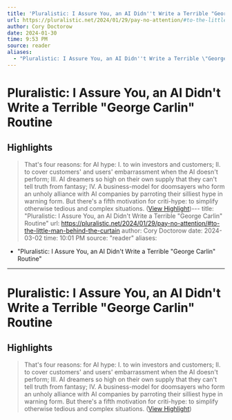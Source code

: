 ```yaml
---
title: 'Pluralistic: I Assure You, an AI Didn''t Write a Terrible "George Carlin" Routine'
url: https://pluralistic.net/2024/01/29/pay-no-attention/#to-the-little-man-behind-the-curtain
author: Cory Doctorow
date: 2024-01-30
time: 9:53 PM
source: reader
aliases:
  - "Pluralistic: I Assure You, an AI Didn''t Write a Terrible \"George Carlin\" Routine"
---
```

# Pluralistic: I Assure You, an AI Didn't Write a Terrible "George Carlin" Routine

## Highlights
> That's four reasons: for AI hype:
> I. to win investors and customers;
> II. to cover customers' and users' embarrassment when the AI doesn't perform;
> III. AI dreamers so high on their own supply that they can't tell truth from fantasy;
> IV. A business-model for doomsayers who form an unholy alliance with AI companies by parroting their silliest hype in warning form.
> But there's a fifth motivation for criti-hype: to simplify otherwise tedious and complex situations. ([View Highlight](https://read.readwise.io/read/01hnawk1vxdf379q06t1te1wya))---
title: "Pluralistic: I Assure You, an AI Didn't Write a Terrible "George Carlin" Routine"
url: https://pluralistic.net/2024/01/29/pay-no-attention/#to-the-little-man-behind-the-curtain
author: Cory Doctorow
date: 2024-03-02
time: 10:01 PM
source: "reader"
aliases:
  - "Pluralistic: I Assure You, an AI Didn't Write a Terrible "George Carlin" Routine"
---
# Pluralistic: I Assure You, an AI Didn't Write a Terrible "George Carlin" Routine

## Highlights
> That's four reasons: for AI hype:
> I. to win investors and customers;
> II. to cover customers' and users' embarrassment when the AI doesn't perform;
> III. AI dreamers so high on their own supply that they can't tell truth from fantasy;
> IV. A business-model for doomsayers who form an unholy alliance with AI companies by parroting their silliest hype in warning form.
> But there's a fifth motivation for criti-hype: to simplify otherwise tedious and complex situations. ([View Highlight](https://read.readwise.io/read/01hnawk1vxdf379q06t1te1wya))

